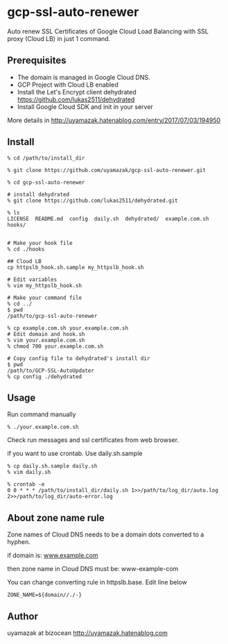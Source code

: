 # gcp-ssl-auto-renewer
Auto renew SSL Certificates of Google Cloud Load Balancing with SSL proxy (Cloud LB) in just 1 command.

## Prerequisites

- The domain is managed in Google Cloud DNS.
- GCP Project with Cloud LB enabled
- Install the Let's Encrypt client dehydrated https://github.com/lukas2511/dehydrated
- Install Google Cloud SDK and init in your server

More details in
http://uyamazak.hatenablog.com/entry/2017/07/03/194950


## Install

```
% cd /path/to/install_dir

% git clone https://github.com/uyamazak/gcp-ssl-auto-renewer.git

% cd gcp-ssl-auto-renewer

# install dehydrated
% git clone https://github.com/lukas2511/dehydrated.git

% ls
LICENSE  README.md  config  daily.sh  dehydrated/  example.com.sh  hooks/


# Make your hook file
% cd ./hooks

## Cloud LB
cp httpslb_hook.sh.sample my_httpslb_hook.sh

# Edit variables
% vim my_httpslb_hook.sh

# Make your command file
% cd ../
$ pwd
/path/to/gcp-ssl-auto-renewer

% cp example.com.sh your.example.com.sh
# Edit domain and hook.sh
% vim your.example.com.sh
% chmod 700 your.example.com.sh

# Copy config file to dehydrated's install dir
$ pwd
/path/to/GCP-SSL-AutoUpdater
% cp config ./dehydrated
```

## Usage

Run command manually
```
% ./your.example.com.sh
```
Check run messages and ssl certificates from web browser.

if you want to use crontab. Use daily.sh.sample
```
% cp daily.sh.sample daily.sh
% vim daily.sh
```

```
% crontab -e
0 0 * * * /path/to/install_dir/daily.sh 1>>/path/to/log_dir/auto.log 2>>/path/to/log_dir/auto-error.log
```

## About zone name rule
Zone names of Cloud DNS needs to be a domain dots converted to a hyphen.

if domain is: www.example.com

then zone name in Cloud DNS must be: www-example-com

You can change converting rule in httpslb.base.
Edit line below
```
ZONE_NAME=${domain//./-}
```

## Author
uyamazak at bizocean
http://uyamazak.hatenablog.com


